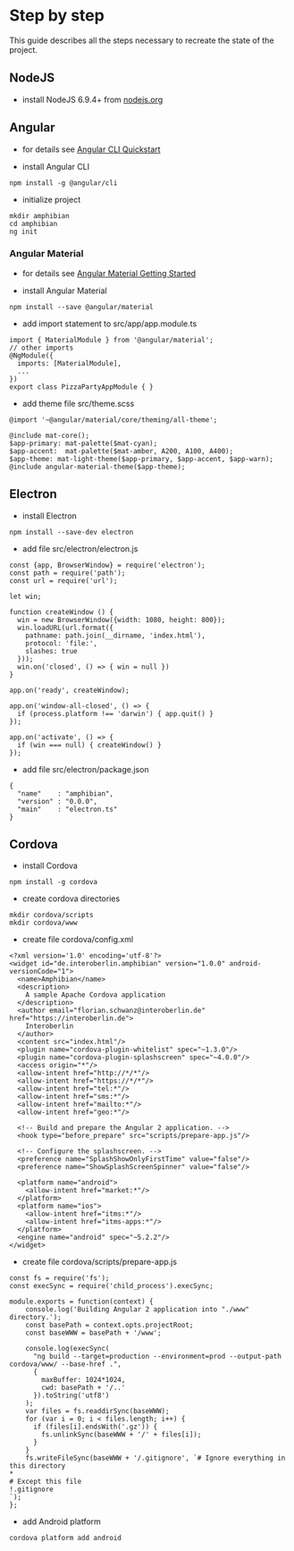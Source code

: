 # Step by step

This guide describes all the steps necessary to recreate the state of the project.

## NodeJS

* install NodeJS 6.9.4+ from [nodejs.org](https://nodejs.org/en/)

##  Angular

* for details see [Angular CLI Quickstart](https://angular.io/docs/ts/latest/cli-quickstart.html)

* install Angular CLI
```
npm install -g @angular/cli
```
* initialize project
```
mkdir amphibian
cd amphibian
ng init
```

### Angular Material

* for details see [Angular Material Getting Started](https://material.angular.io/guide/getting-started)

* install Angular Material
```
npm install --save @angular/material
```
* add import statement to src/app/app.module.ts
```
import { MaterialModule } from '@angular/material';
// other imports 
@NgModule({
  imports: [MaterialModule],
  ...
})
export class PizzaPartyAppModule { }
```
* add theme file src/theme.scss
``` 
@import '~@angular/material/core/theming/all-theme';

@include mat-core();
$app-primary: mat-palette($mat-cyan);
$app-accent:  mat-palette($mat-amber, A200, A100, A400);
$app-theme: mat-light-theme($app-primary, $app-accent, $app-warn);
@include angular-material-theme($app-theme);
```

## Electron

* install Electron
```
npm install --save-dev electron
```
* add file src/electron/electron.js
```
const {app, BrowserWindow} = require('electron');
const path = require('path');
const url = require('url');

let win;

function createWindow () {
  win = new BrowserWindow({width: 1080, height: 800});
  win.loadURL(url.format({
    pathname: path.join(__dirname, 'index.html'),
    protocol: 'file:',
    slashes: true
  }));
  win.on('closed', () => { win = null })
}

app.on('ready', createWindow);

app.on('window-all-closed', () => {
  if (process.platform !== 'darwin') { app.quit() }
});

app.on('activate', () => {
  if (win === null) { createWindow() }
});
```
* add file src/electron/package.json
```
{
  "name"    : "amphibian",
  "version" : "0.0.0",
  "main"    : "electron.ts"
}
```

## Cordova

* install Cordova
```
npm install -g cordova
```
* create cordova directories
```
mkdir cordova/scripts
mkdir cordova/www
```
* create file cordova/config.xml
```
<?xml version='1.0' encoding='utf-8'?>
<widget id="de.interoberlin.amphibian" version="1.0.0" android-versionCode="1">
  <name>Amphibian</name>
  <description>
    A sample Apache Cordova application
  </description>
  <author email="florian.schwanz@interoberlin.de" href="https://interoberlin.de">
    Interoberlin
  </author>
  <content src="index.html"/>
  <plugin name="cordova-plugin-whitelist" spec="~1.3.0"/>
  <plugin name="cordova-plugin-splashscreen" spec="~4.0.0"/>
  <access origin="*"/>
  <allow-intent href="http://*/*"/>
  <allow-intent href="https://*/*"/>
  <allow-intent href="tel:*"/>
  <allow-intent href="sms:*"/>
  <allow-intent href="mailto:*"/>
  <allow-intent href="geo:*"/>

  <!-- Build and prepare the Angular 2 application. -->
  <hook type="before_prepare" src="scripts/prepare-app.js"/>

  <!-- Configure the splashscreen. -->
  <preference name="SplashShowOnlyFirstTime" value="false"/>
  <preference name="ShowSplashScreenSpinner" value="false"/>

  <platform name="android">
    <allow-intent href="market:*"/>
  </platform>
  <platform name="ios">
    <allow-intent href="itms:*"/>
    <allow-intent href="itms-apps:*"/>
  </platform>
  <engine name="android" spec="~5.2.2"/>
</widget>
```
* create file cordova/scripts/prepare-app.js
```
const fs = require('fs');
const execSync = require('child_process').execSync;

module.exports = function(context) {
    console.log('Building Angular 2 application into "./www" directory.');
    const basePath = context.opts.projectRoot;
    const baseWWW = basePath + '/www';

    console.log(execSync(
      "ng build --target=production --environment=prod --output-path cordova/www/ --base-href .",
      {
        maxBuffer: 1024*1024,
        cwd: basePath + '/..'
      }).toString('utf8')
    );
    var files = fs.readdirSync(baseWWW);
    for (var i = 0; i < files.length; i++) {
      if (files[i].endsWith('.gz')) {
        fs.unlinkSync(baseWWW + '/' + files[i]);
      }
    }
    fs.writeFileSync(baseWWW + '/.gitignore', `# Ignore everything in this directory
*
# Except this file
!.gitignore
`);
};
```
* add Android platform
```
cordova platform add android
```

